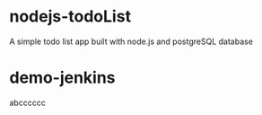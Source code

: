 # nodejs-todoList

A simple todo list app built with node.js and postgreSQL database

# demo-jenkins

abcccccc
